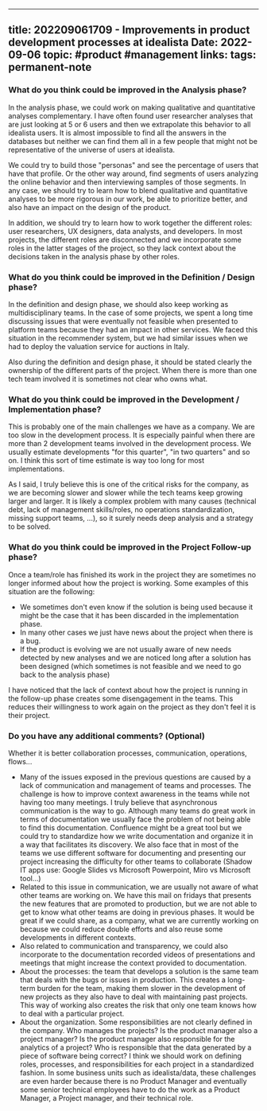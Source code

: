 
---
title: 202209061709 - Improvements in product development processes at idealista
Date: 2022-09-06
topic: #product #management 
links:
tags: permanent-note 
---


### What do you think could be improved in the Analysis phase?

In the analysis phase, we could work on making qualitative and quantitative analyses complementary. I have often found user researcher analyses that are just looking at 5 or 6 users and then we extrapolate this behavior to all idealista users. It is almost impossible to find all the answers in the databases but neither we can find them all in a few people that might not be representative of the universe of users at idealista. 

We could try to build those "personas" and see the percentage of users that have that profile. Or the other way around, find segments of users analyzing the online behavior and then interviewing samples of those segments. In any case, we should try to learn how to blend qualitative and quantitative analyses to be more rigorous in our work, be able to prioritize better, and also have an impact on the design of the product.

In addition, we should try to learn how to work together the different roles: user researchers, UX designers, data analysts, and developers. In most projects, the different roles are disconnected and we incorporate some roles in the latter stages of the project, so they lack context about the decisions taken in the analysis phase by other roles. 

### What do you think could be improved in the Definition / Design phase?
In the definition and design phase, we should also keep working as multidisciplinary teams. In the case of some projects, we spent a long time discussing issues that were eventually not feasible when presented to platform teams because they had an impact in other services. We faced this situation in the recommender system, but we had similar issues when we had to deploy the valuation service for auctions in Italy.  

Also during the definition and design phase, it should be stated clearly the ownership of the different parts of the project. When there is more than one tech team involved it is sometimes not clear who owns what. 

### What do you think could be improved in the Development / Implementation phase?

This is probably one of the main challenges we have as a company. We are too slow in the development process. It is especially painful when there are more than 2 development teams involved in the development process. We usually estimate developments "for this quarter", "in two quarters" and so on. I think this sort of time estimate is way too long for most implementations. 

As I said, I truly believe this is one of the critical risks for the company, as we are becoming slower and slower while the tech teams keep growing larger and larger. It is likely a complex problem with many causes (technical debt, lack of management skills/roles, no operations standardization, missing support teams, ...), so it surely needs deep analysis and a strategy to be solved. 

### What do you think could be improved in the Project Follow-up phase?

Once a team/role has finished its work in the project they are sometimes no longer informed about how the project is working. Some examples of this situation are the following:
- We sometimes don't even know if the solution is being used because it might be the case that it has been discarded in the implementation phase. 
- In many other cases we just have news about the project when there is a bug. 
- If the product is evolving we are not usually aware of new needs detected by new analyses and we are noticed long after a solution has been designed (which sometimes is not feasible and we need to go back to the analysis phase)

I have noticed that the lack of context about how the project is running in the follow-up phase creates some disengagement in the teams. This reduces their willingness to work again on the project as they don't feel it is their project. 


### Do you have any additional comments? (Optional)

Whether it is better collaboration processes, communication, operations, flows...

- Many of the issues exposed in the previous questions are caused by a lack 
 of communication and management of teams and processes. The challenge is how to improve context awareness in the teams while not having too many meetings. I truly believe that asynchronous communication is the way to go. Although many teams do great work in terms of documentation we usually face the problem of not being able to find this documentation. Confluence might be a great tool but we could try to standardize how we write documentation and organize it in a way that facilitates its discovery. We also face that in most of the teams we use different software for documenting and presenting our project increasing the difficulty for other teams to collaborate (Shadow IT apps use: Google Slides vs Microsoft Powerpoint, Miro vs Microsoft tool...)
 - Related to this issue in communication, we are usually not aware of what other teams are working on. We have this mail on fridays that presents the new features that are promoted to production, but we are not able to get to know what other teams are doing in previous phases. It would be great if we could share, as a company, what we are currently working on because we could reduce double efforts and also reuse some developments in different contexts. 
 - Also related to communication and transparency,  we could also incorporate to the documentation recorded videos of presentations and meetings that might increase the context provided to documentation. 
- About the processes: the team that develops a solution is the same team that deals with the bugs or issues in production. This creates a long-term burden for the team, making them slower in the development of new projects as they also have to deal with maintaining past projects. This way of working also creates the risk that only one team knows how to deal with a particular project. 
- About the organization. Some responsibilities are not clearly defined in the company. Who manages the projects? Is the product manager also a project manager? Is the product manager also responsible for the analytics of a project? Who is responsible that the data generated by a piece of software being correct? I think we should work on defining roles, processes, and responsibilities for each project in a standardized fashion. In some business units such as idealista/data, these challenges are even harder because there is no Product Manager and eventually some senior technical employees have to do the work as a Product Manager, a Project manager, and their technical role. 



